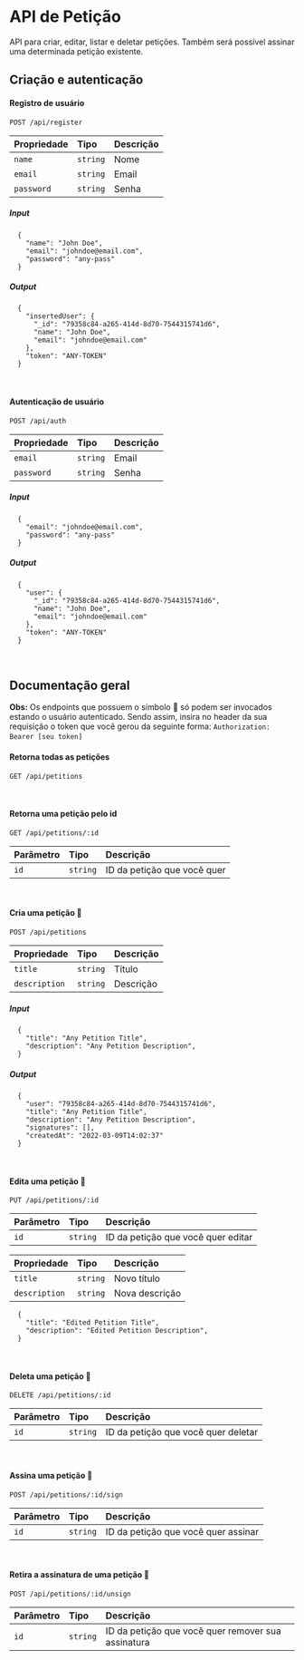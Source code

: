 # API de Petição
API para criar, editar, listar e deletar petições. Também será possível assinar uma determinada petição existente.

## Criação e autenticação

#### Registro de usuário
```http
POST /api/register
```
| Propriedade   | Tipo       | Descrição                                   |
| :---------- | :--------- | :------------------------------------------ |
| `name`      | `string` | Nome |
| `email`      | `string` | Email |
| `password`      | `string` | Senha |

##### Input
```http
  {
    "name": "John Doe",
    "email": "johndoe@email.com",
    "password": "any-pass"
  }
```

##### Output
```http
  {
    "insertedUser": {
      "_id": "79358c84-a265-414d-8d70-7544315741d6",
      "name": "John Doe",
      "email": "johndoe@email.com"
    },
    "token": "ANY-TOKEN"
  }
```

&nbsp;
#### Autenticação de usuário
```http
POST /api/auth
```
| Propriedade   | Tipo       | Descrição                                   |
| :---------- | :--------- | :------------------------------------------ |
| `email`      | `string` | Email |
| `password`      | `string` | Senha |

##### Input
```http
  {
    "email": "johndoe@email.com",
    "password": "any-pass"
  }
```

##### Output
```http
  {
    "user": {
      "_id": "79358c84-a265-414d-8d70-7544315741d6",
      "name": "John Doe",
      "email": "johndoe@email.com"
    },
    "token": "ANY-TOKEN"
  }
```

&nbsp;
## Documentação geral

**Obs:** Os endpoints que possuem o símbolo :closed_lock_with_key: só podem ser invocados estando o usuário autenticado. Sendo assim,
insira no header da sua requisição o token que você gerou da seguinte forma: ```Authorization: Bearer [seu token] ```
&nbsp;

#### Retorna todas as petições
```http
GET /api/petitions
```
&nbsp;

#### Retorna uma petição pelo id
```http
GET /api/petitions/:id
```
| Parâmetro   | Tipo       | Descrição                                   |
| :---------- | :--------- | :------------------------------------------ |
| `id`      | `string` | ID da petição que você quer |

&nbsp;
#### Cria uma petição :closed_lock_with_key:
```http
POST /api/petitions
```
| Propriedade   | Tipo       | Descrição                                   |
| :---------- | :--------- | :------------------------------------------ |
| `title`      | `string` | Título |
| `description`      | `string` | Descrição |

##### Input
```http
  {
    "title": "Any Petition Title",
    "description": "Any Petition Description",
  }
```

##### Output
```http
  {
    "user": "79358c84-a265-414d-8d70-7544315741d6",
    "title": "Any Petition Title",
    "description": "Any Petition Description",
    "signatures": [],
    "createdAt": "2022-03-09T14:02:37"
  }
```
&nbsp;
#### Edita uma petição :closed_lock_with_key:
```http
PUT /api/petitions/:id
```
| Parâmetro   | Tipo       | Descrição                                   |
| :---------- | :--------- | :------------------------------------------ |
| `id`      | `string` | ID da petição que você quer editar |

| Propriedade   | Tipo       | Descrição                                   |
| :---------- | :--------- | :------------------------------------------ |
| `title`      | `string` | Novo título |
| `description`      | `string` | Nova descrição |

```http
  {
    "title": "Edited Petition Title",
    "description": "Edited Petition Description",
  }
```
&nbsp;
#### Deleta uma petição :closed_lock_with_key:
```http
DELETE /api/petitions/:id
```
| Parâmetro   | Tipo       | Descrição                                   |
| :---------- | :--------- | :------------------------------------------ |
| `id`      | `string` | ID da petição que você quer deletar |

&nbsp;
#### Assina uma petição :closed_lock_with_key:
```http
POST /api/petitions/:id/sign
```
| Parâmetro   | Tipo       | Descrição                                   |
| :---------- | :--------- | :------------------------------------------ |
| `id`      | `string` | ID da petição que você quer assinar |

&nbsp;
#### Retira a assinatura de uma petição :closed_lock_with_key:
```http
POST /api/petitions/:id/unsign
```
| Parâmetro   | Tipo       | Descrição                                   |
| :---------- | :--------- | :------------------------------------------ |
| `id`      | `string` | ID da petição que você quer remover sua assinatura |

&nbsp;